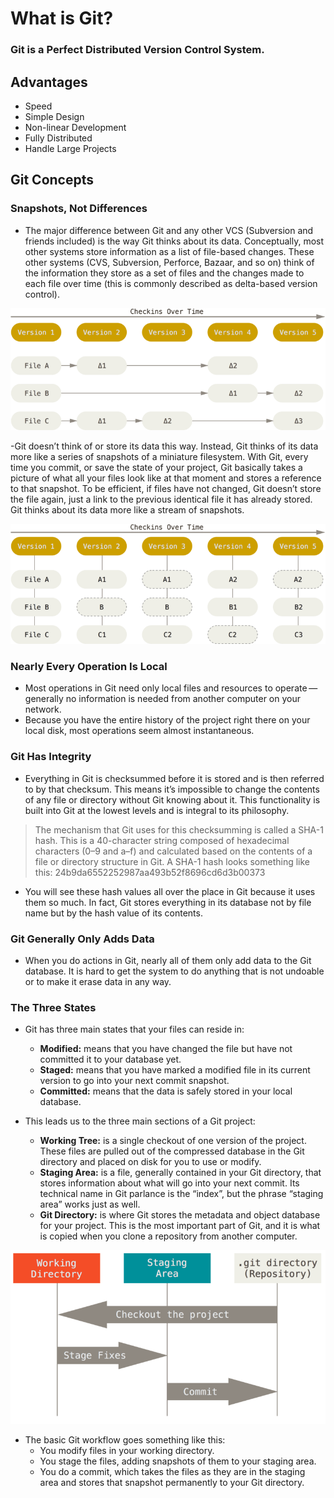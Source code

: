 # What is Git?

### Git is a Perfect Distributed Version Control System.
## Advantages
   - Speed
   - Simple Design
   - Non-linear Development
   - Fully Distributed
   - Handle Large Projects

## Git Concepts
### Snapshots, Not Differences
- The major difference between Git and any other VCS (Subversion and friends included) is the way Git thinks about its data. Conceptually, most other systems store information as a list of file-based changes. These other systems (CVS, Subversion, Perforce, Bazaar, and so on) think of the information they store as a set of files and the changes made to each file over time (this is commonly described as delta-based version control).

![Delta](../Photos/deltas.png)

-Git doesn’t think of or store its data this way. Instead, Git thinks of its data more like a series of snapshots of a miniature filesystem. With Git, every time you commit, or save the state of your project, Git basically takes a picture of what all your files look like at that moment and stores a reference to that snapshot. To be efficient, if files have not changed, Git doesn’t store the file again, just a link to the previous identical file it has already stored. Git thinks about its data more like a stream of snapshots.

![Snapshots](../Photos/snapshots.png)

### Nearly Every Operation Is Local
- Most operations in Git need only local files and resources to operate — generally no information is needed from another computer on your network.
- Because you have the entire history of the project right there on your local disk, most operations seem almost instantaneous.

### Git Has Integrity
- Everything in Git is checksummed before it is stored and is then referred to by that checksum. This means it’s impossible to change the contents of any file or directory without Git knowing about it. This functionality is built into Git at the lowest levels and is integral to its philosophy.

> The mechanism that Git uses for this checksumming is called a SHA-1 hash. This is a 40-character string composed of hexadecimal characters (0–9 and a–f) and calculated based on the contents of a file or directory structure in Git. A SHA-1 hash looks something like this:
> 24b9da6552252987aa493b52f8696cd6d3b00373

- You will see these hash values all over the place in Git because it uses them so much. In fact, Git stores everything in its database not by file name but by the hash value of its contents.

### Git Generally Only Adds Data
- When you do actions in Git, nearly all of them only add data to the Git database. It is hard to get the system to do anything that is not undoable or to make it erase data in any way.

### The Three States
- Git has three main states that your files can reside in:
  - **Modified:** means that you have changed the file but have not committed it to your database yet.
  - **Staged:** means that you have marked a modified file in its current version to go into your next commit snapshot.
  - **Committed:** means that the data is safely stored in your local database.

- This leads us to the three main sections of a Git project:
  - **Working Tree:** is a single checkout of one version of the project. These files are pulled out of the compressed database in the Git directory and placed on disk for you to use or modify.
  - **Staging Area:** is a file, generally contained in your Git directory, that stores information about what will go into your next commit. Its technical name in Git parlance is the “index”, but the phrase “staging area” works just as well.
  - **Git Directory:** is where Git stores the metadata and object database for your project. This is the most important part of Git, and it is what is copied when you clone a repository from another computer.

![Areas](../Photos/areas.png)

- The basic Git workflow goes something like this:
  - You modify files in your working directory.
  - You stage the files, adding snapshots of them to your staging area.
  - You do a commit, which takes the files as they are in the staging area and stores that snapshot permanently to your Git directory.
